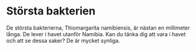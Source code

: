 # Största bakterien

De största bakterierna, Thiomargarita namibiensis, är nästan en millimeter
långa. De lever i havet utanför Namibia. Kan du tänka dig att vara i havet och
att se dessa saker? De är mycket synliga.
